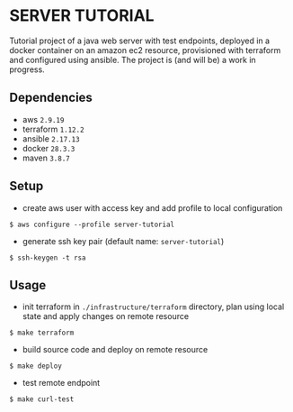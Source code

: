 # SERVER TUTORIAL
Tutorial project of a java web server with test endpoints, deployed in a docker container on an amazon ec2 resource, provisioned with terraform and configured using ansible.
The project is (and will be) a work in progress.
## Dependencies
- aws `2.9.19`
- terraform `1.12.2`
- ansible `2.17.13`
- docker `28.3.3`
- maven `3.8.7`
## Setup
- create aws user with access key and add profile to local configuration
```
$ aws configure --profile server-tutorial
```
- generate ssh key pair (default name: `server-tutorial`)
```
$ ssh-keygen -t rsa
```
## Usage
- init terraform in `./infrastructure/terraform` directory, plan using local state and apply changes on remote resource
```
$ make terraform
```
- build source code and deploy on remote resource
```
$ make deploy
```
- test remote endpoint
```
$ make curl-test
```
